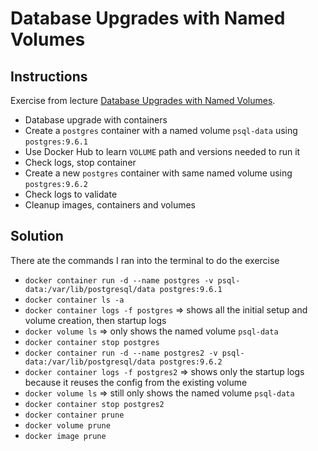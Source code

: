 # Database Upgrades with Named Volumes

## Instructions

Exercise from lecture [Database Upgrades with Named Volumes](https://www.udemy.com/course/docker-mastery/learn/lecture/6775726#overview).

- Database upgrade with containers
- Create a `postgres` container with a named volume `psql-data` using `postgres:9.6.1`
- Use Docker Hub to learn `VOLUME` path and versions needed to run it
- Check logs, stop container
- Create a new `postgres` container with same named volume using `postgres:9.6.2`
- Check logs to validate
- Cleanup images, containers and volumes

## Solution

There ate the commands I ran into the terminal to do the exercise

- `docker container run -d --name postgres -v psql-data:/var/lib/postgresql/data postgres:9.6.1`
- `docker container ls -a`
- `docker container logs -f postgres` => shows all the initial setup and volume creation, then startup logs
- `docker volume ls` => only shows the named volume `psql-data`
- `docker container stop postgres`
- `docker container run -d --name postgres2 -v psql-data:/var/lib/postgresql/data postgres:9.6.2`
- `docker container logs -f postgres2` => shows only the startup logs because it reuses the config from the existing volume
- `docker volume ls` => still only shows the named volume `psql-data`
- `docker container stop postgres2`
- `docker container prune`
- `docker volume prune`
- `docker image prune`
